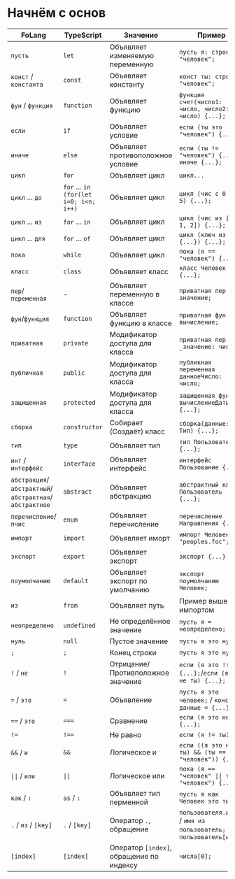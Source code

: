 # Начнём с основ

| FoLang               | TypeScript                  | Значение                            | Пример
|----------------------|-----------------------------|-------------------------------------|-------------------------------------|
| `пусть`                | `let`                         | Объявляет изменяемую переменную     | `пусть я: строка = "человек";` |
| `конст` / `константа`                | `const`                       | Объявляет константу                 | `конст ты: строка = "человек";` |
| `фун` / `функция`        | `function`                    | Объявляет функцию                 | `функция счет(число1: число, число2: число) {...};` |
| `если`                 | `if`                          | Объявляет условие                   | `если (ты это "человек") {...};` |
| `иначе`                | `else`                        | Объявляет противоположное условие   | `если (ты != "человек") {...} иначе {...};` |
| `цикл`                 | `for`                         | Объявляет цикл                      | `цикл...` |
| `цикл` ... `до`          | `for` ... `in` `(for(let i=0; i<n; i++)`                  | Объявляет цикл                  | `цикл (чис с 0 до 5) {...};` |
| `цикл` ... `из`          | `for` ... `in`                  | Объявляет цикл                  | `цикл (чис из [0, 1, 2]) {...};` |
| `цикл` ... `для`         | `for` ... `of`                  | Объявляет цикл                  | `цикл (ключ из {...}) {...};` |
| `пока`                 | `while`                       | Объявляет цикл                      | `пока (я == "человек") {...};` |
| `класс`                | `class`                       | Объявляет класс                     | `класс Человек {...};` |
| `пер`/`переменная`            | -                      | Объявляет переменную в классе      | `приватная пер значение;` |
| `фун`/`функция`            | `function`                      | Объявляет функцию в классе      | `приватная фун вычисление;` |
| `приватная`            | `private`                     | Модификатор доступа для класса      | `приватная пер _значение: число;` |
| `публичная`            | `public`                      | Модификатор доступа для класса      | `публикная переменная данноеЧисло: число;` |
| `защищенная`           | `protected`                   | Модификатор доступа для класса      | `защищенная функция вычислениеДаты() {...};` |
| `сборка`       | `constructor`                 | Собирает (Создаёт) класс                    | `сборка(данные: Тип) {...};` |
| `тип`                  | `type`                        | Объявляет тип                       | `тип Пользователь = {...};` |
| `инт` / `интерфейс`            | `interface`                   | Объявляет интерфейс                 | `интерфейс Пользование {...};` |
| `абстракция`/`абстрактный`/`абстрактная`/`абстрактное`           | `abstract`                    | Объявляет абстракцию                | `абстрактный класс Пользователь {...};` |
| `перечисление`/`пчис`    | `enum`                        | Объявляет перечисление            | `перечисление Направления {...};` |
| `импорт`               | `import`                      | Объявляет иморт                     | `импорт Человек из "peoples.foc";` |
| `экспорт`              | `export`                      | Объявляет экспорт                   | `экспорт {...}` |
| `поумолчанию`              | `default`                      | Объявляет экспорт по умолчанию                   | `экспорт поумолчанию Человек;` |
| `из`                   | `from`                        | Объявляет путь                      | Пример выше с импортом |
| `неопределено`             | `undefined`                          | Не определённое значение                       | `пусть я = неопределено;` |
| `нуль`             | `null`                          | Пустое значение                       | `пусть я это нуль;` |
| `;`             | `;`                          | Конец строки                        | `пусть я это нуль;` |
| `!` / `не`             | `!`                          | Отрицание/Противположное значение                        | `если (я это !ты) {...};`/`если (я это не ты) {...};` |
| `=` / `это`             | `=`                          | Объявление                        | `пусть я это человек;` / `конст данные = {...};` |
| `==` / `это`             | `===`                          | Сравнение                        | `если (я это не ты) {...};` |
| `!=`             | `!==`                          | Не равно                        | `если (я != ты)` |
| `&&` / `и`             | `&&`                          | Логическое и                        | `если ((я это не ты) && (ты == "человек")) {...};` |
| `\|\|` / `или`         | `\|\|`                          | Логическое или                    | `пока (я == "человек" \|\| ты != "человек") {...};` |
| `как` / `:`              | `as` / `:`                      | Объявляет тип перменной         | `пусть я как Человек это ты;` |
| `.` / `из` / `[key]`             | `.` / `[key]`                     | Оператор `.`, обращение        | `пользователя.имя;` / `имя из пользователь;` / `пользователь[имя];` |
| `[index]` | `[index]` | Оператор `[index]`, обращение по индексу | `числа[0];` |